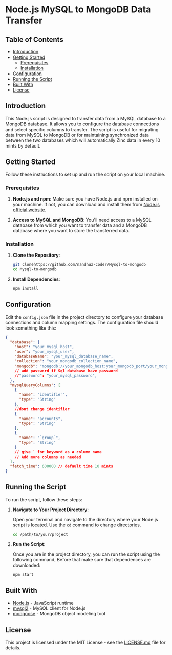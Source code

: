 # Node.js MySQL to MongoDB Data Transfer

## Table of Contents

- [Introduction](#introduction)
- [Getting Started](#getting-started)
  - [Prerequisites](#prerequisites)
  - [Installation](#installation)
- [Configuration](#configuration)
- [Running the Script](#running-the-script)
- [Built With](#built-with)
- [License](#license)

## Introduction

This Node.js script is designed to transfer data from a MySQL database to a MongoDB database. It allows you to configure the database connections and select specific columns to transfer. The script is useful for migrating data from MySQL to MongoDB or for maintaining synchronized data between the two databases which will automatically Zinc data in every 10 mints by default.

## Getting Started

Follow these instructions to set up and run the script on your local machine.

### Prerequisites

1. **Node.js and npm**: Make sure you have Node.js and npm installed on your machine. If not, you can download and install them from [Node.js official website](https://nodejs.org/).

2. **Access to MySQL and MongoDB**: You'll need access to a MySQL database from which you want to transfer data and a MongoDB database where you want to store the transferred data.

### Installation

1. **Clone the Repository**:

   ```bash
   git clonehttps://github.com/nandhuz-coder/Mysql-to-mongodb
   cd Mysql-to-mongodb
   ```

2. **Install Dependencies**:

   ```bash
   npm install
   ```

## Configuration

Edit the `config.json` file in the project directory to configure your database connections and column mapping settings. The configuration file should look something like this:

```json
{
  "database": {
    "host": "your_mysql_host",
    "user": "your_mysql_user",
    "databaseName": "your_mysql_database_name",
    "collection": "your_mongodb_collection_name",
    "mongodb": "mongodb://your_mongodb_host:your_mongodb_port/your_mongodb_database"
    // add password if Sql database have password
    //"password": "your_mysql_password",
  },
  "mysqlQueryColumns": [
    {
      "name": "identifier",
      "type": "String"
    },
    //dont change identifier
    {
      "name": "accounts",
      "type": "String"
    },
    {
      "name": "`group`",
      "type": "String"
    }
    // give ` for keyword as a column name
    // Add more columns as needed
  ],
  "fetch_time": 600000 // default time 10 mints
}
```

## Running the Script

To run the script, follow these steps:

1. **Navigate to Your Project Directory**:

   Open your terminal and navigate to the directory where your Node.js script is located. Use the `cd` command to change directories.

   ```bash
   cd /path/to/your/project
   ```

2. **Run the Script**:

   Once you are in the project directory, you can run the script using the following command, Before that make sure that dependences are downloaded:

   ```bash
   npm start
   ```

## Built With

- [Node.js](https://nodejs.org/) - JavaScript runtime
- [mysql2](https://www.npmjs.com/package/mysql2) - MySQL client for Node.js
- [mongoose](https://mongoosejs.com/) - MongoDB object modeling tool

## License

This project is licensed under the MIT License - see the [LICENSE.md](LICENSE.md) file for details.

